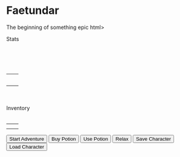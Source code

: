 # Faetundar
The beginning of something epic
html>
<head></head>
<body>
<table>Stats
<tr><td id="PlyrLvl"><td></tr><br>
<tr><td id="PlyrCurHp"></td><td id="PlyrMaxHp"></td>
</tr><br>
<tr><td id="PlyrDef"><td></tr><br>
<tr><td id="PlyrAP"><td></tr><br>
<tr><td id="Exp"></td></tr><br>
</table><br><br>
<table>Inventory
<tr><td id="PlyrPots"><td></tr><br>
<tr><td id="PlyrGold"><td></tr><br>
</table>

<button onclick="StartAdventure();">Start Adventure</button>
<button onclick="BuyPotion();">Buy Potion</button>
<button onclick="UsePotion();">Use Potion</button>
<button onclick="Relax();"> Relax </button>
<button onclick="SaveCharacter();"> Save Character </button>
<button onclick="LoadCharacter();"> Load Character </button>
</body>

<script src="GeoLocRpgX.js"></script>
</html>
